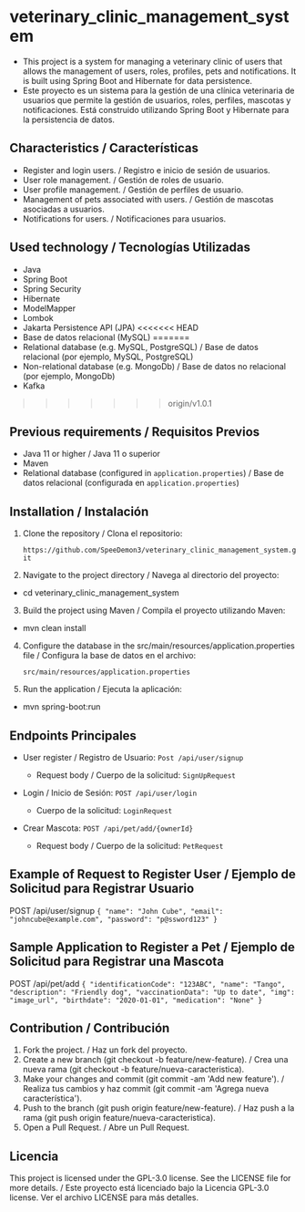 # veterinary_clinic_management_system
- This project is a system for managing a veterinary clinic of users that allows the management of users, roles, profiles, pets and notifications. It is built using Spring Boot and Hibernate for data persistence.
- Este proyecto es un sistema para la gestión de una clínica veterinaria de usuarios que permite la gestión de usuarios, roles, perfiles, mascotas y notificaciones. Está construido utilizando Spring Boot y Hibernate para la persistencia de datos.

## Characteristics / Características

- Register and login users. / Registro e inicio de sesión de usuarios.
- User role management. / Gestión de roles de usuario.
- User profile management. / Gestión de perfiles de usuario.
- Management of pets associated with users. / Gestión de mascotas asociadas a usuarios.
- Notifications for users. / Notificaciones para usuarios.

## Used technology / Tecnologías Utilizadas

- Java
- Spring Boot
- Spring Security
- Hibernate
- ModelMapper
- Lombok
- Jakarta Persistence API (JPA)
<<<<<<< HEAD
- Base de datos relacional (MySQL)
=======
- Relational database (e.g. MySQL, PostgreSQL) / Base de datos relacional (por ejemplo, MySQL, PostgreSQL)
- Non-relational database (e.g. MongoDb) / Base de datos no relacional (por ejemplo, MongoDb)
- Kafka
>>>>>>> origin/v1.0.1

## Previous requirements / Requisitos Previos

- Java 11 or higher / Java 11 o superior
- Maven
- Relational database (configured in `application.properties`) / Base de datos relacional (configurada en `application.properties`)

## Installation / Instalación

1. Clone the repository / Clona el repositorio:

   `https://github.com/SpeeDemon3/veterinary_clinic_management_system.git` 


2. Navigate to the project directory / Navega al directorio del proyecto:

*   cd veterinary_clinic_management_system

3. Build the project using Maven / Compila el proyecto utilizando Maven:

* mvn clean install

4. Configure the database in the src/main/resources/application.properties file / Configura la base de datos en el archivo: 
 
    `src/main/resources/application.properties`


5. Run the application / Ejecuta la aplicación:

* mvn spring-boot:run

## Endpoints Principales

- User register / Registro de Usuario: `Post /api/user/signup`
  - Request body / Cuerpo de la solicitud: `SignUpRequest`

- Login / Inicio de Sesión: `POST /api/user/login`
  - Cuerpo de la solicitud: `LoginRequest`

- Crear Mascota: `POST /api/pet/add/{ownerId}`
  - Request body / Cuerpo de la solicitud: `PetRequest` 
  
## Example of Request to Register User / Ejemplo de Solicitud para Registrar Usuario
POST /api/user/signup
`{
"name": "John Cube",
"email": "johncube@example.com",
"password": "p@ssword123"
}`

## Sample Application to Register a Pet / Ejemplo de Solicitud para Registrar una Mascota

POST /api/pet/add
`{
"identificationCode": "123ABC",
"name": "Tango",
"description": "Friendly dog",
"vaccinationData": "Up to date",
"img": "image_url",
"birthdate": "2020-01-01",
"medication": "None"
}`

## Contribution / Contribución
1. Fork the project. / Haz un fork del proyecto.
2. Create a new branch (git checkout -b feature/new-feature). / Crea una nueva rama (git checkout -b feature/nueva-caracteristica).
3. Make your changes and commit (git commit -am 'Add new feature'). / Realiza tus cambios y haz commit (git commit -am 'Agrega nueva característica').
4. Push to the branch (git push origin feature/new-feature). / Haz push a la rama (git push origin feature/nueva-caracteristica).
5. Open a Pull Request. / Abre un Pull Request.

## Licencia
This project is licensed under the GPL-3.0 license. See the LICENSE file for more details. / Este proyecto está licenciado bajo la Licencia GPL-3.0 license. Ver el archivo LICENSE para más detalles.
